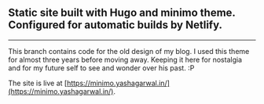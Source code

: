 ## Static site built with Hugo and minimo theme. Configured for automatic builds by Netlify.

---

This branch contains code for the old design of my blog. I used this theme for almost three years before moving away. Keeping it here for nostalgia and for my future self to see and wonder over his past. :P

The site is live at [https://minimo.yashagarwal.in/](https://minimo.yashagarwal.in/).